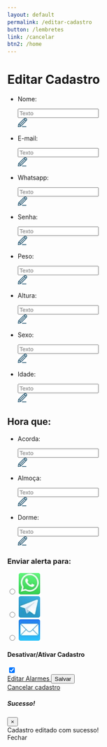 ```yaml
---
layout: default
permalink: /editar-cadastro
button: /lembretes
link: /cancelar
btn2: /home
---
```


<div class="habits edit py-5">
  <div class="section-wrapper">
    <h1 class="text-center mb-0">
      Editar Cadastro
    </h1>
    <form>
      <ul class="mt-4 px-5 mx-auto">
        <li class="d-flex justify-content-end align-items-center py-1">
          <p class="mb-0 mr-2">
            Nome:
          </p>
          <div class="input-group">
            <input id="clickName" class="form-control shadow-none mr-2 rounded" required placeholder="Texto" readonly>
          </div>
          <img src="assets/images/editar.png" onclick="clickName()">
        </li>
        <li class="d-flex justify-content-end align-items-center py-1">
          <p class="mb-0 mr-2">
            E-mail:
          </p>
          <div class="input-group">
            <input id="clickEmail" class="form-control shadow-none mr-2 rounded" required placeholder="Texto" readonly>
          </div>
          <img src="assets/images/editar.png" onclick="clickEmail()">
        </li>
        <li class="d-flex justify-content-end align-items-center py-1">
          <p class="mb-0 mr-2">
            Whatsapp:
          </p>
          <div class="input-group">
            <input id="clickWhats" class="form-control shadow-none mr-2 rounded" required placeholder="Texto" readonly>
          </div>
          <img src="assets/images/editar.png" onclick="clickWhats()">
        </li>
        <li class="d-flex justify-content-end align-items-center py-1">
          <p class="mb-0 mr-2">
            Senha:
          </p>
          <div class="input-group">
            <input id="clickPassword" class="form-control shadow-none mr-2 rounded" required placeholder="Texto" readonly>
          </div>
          <img src="assets/images/editar.png" onclick="clickPassword()">
        </li>
        <li class="d-flex justify-content-end align-items-center py-1">
          <p class="mb-0 mr-2">
            Peso:
          </p>
          <div class="input-group">
            <input id="clickWeight" class="form-control shadow-none mr-2 rounded" required placeholder="Texto" readonly>
          </div>
          <img src="assets/images/editar.png" onclick="clickWeight()">
        </li>
        <li class="d-flex justify-content-end align-items-center py-1">
          <p class="mb-0 mr-2">
            Altura:
          </p>
          <div class="input-group">
            <input id="clickHeight" class="form-control shadow-none mr-2 rounded" required placeholder="Texto" readonly>
          </div>
          <img src="assets/images/editar.png" onclick="clickHeight()">
        </li>
        <li class="d-flex justify-content-end align-items-center py-1">
          <p class="mb-0 mr-2">
            Sexo:
          </p>
          <div class="input-group">
            <input id="clickSex" class="form-control shadow-none mr-2 rounded" required placeholder="Texto" readonly>
          </div>
          <img src="assets/images/editar.png" onclick="clickSex()">
        </li>
        <li class="d-flex justify-content-end align-items-center py-1">
          <p class="mb-0 mr-2">
            Idade:
          </p>
          <div class="input-group">
            <input id="clickAge" class="form-control shadow-none mr-2 rounded" required placeholder="Texto" readonly>
          </div>
          <img src="assets/images/editar.png" onclick="clickAge()">
        </li>
      </ul>
      <h2 class="text-center">
        Hora que:
      </h2>
      <ul class="mt-3 px-5 mx-auto">
        <li class="d-flex justify-content-end align-items-center py-1 ml-4">
          <p class="mb-0 mr-2">
            Acorda:
          </p>
          <div class="input-group">
            <input id="clickWake" class="form-control shadow-none mr-2 rounded" required placeholder="Texto" readonly>
          </div>
          <img src="assets/images/editar.png" onclick="clickWake()">
        </li>
        <li class="d-flex justify-content-end align-items-center py-1 ml-4">
          <p class="mb-0 mr-2">
            Almoça:
          </p>
          <div class="input-group">
            <input id="clickLunch" class="form-control shadow-none mr-2 rounded" required placeholder="Texto" readonly>
          </div>
          <img src="assets/images/editar.png" onclick="clickLunch()">
        </li>
        <li class="d-flex justify-content-end align-items-center py-1 ml-4">
          <p class="mb-0 mr-2">
            Dorme:
          </p>
          <div class="input-group">
            <input id="clickSleep" class="form-control shadow-none mr-2 rounded" required placeholder="Texto" readonly>
          </div>
          <img src="assets/images/editar.png" onclick="clickSleep()">
        </li>
      </ul>
      <div>
        <h3 class="d-flex justify-content-center my-3 pb-2">
          Enviar alerta para:
        </h3>
        <div class="d-flex justify-content-center">
          <div class="form-check form-check-inline px-2 mr-0">
            <label class="form-check-label social-radio" for="inlineRadio1">
              <input Type="radio" name="inlineRadioOptions" id="inlineRadio1" value="option1" class="form-check-input">
              <img src="assets/images/whats.png" class="icons pb-2">
            </label>
          </div>
          <div class="form-check form-check-inline px-2 mr-0">
            <label class="form-check-label social-radio" for="inlineRadio2">
              <input Type="radio" name="inlineRadioOptions" id="inlineRadio2" value="option2" class="form-check-input">
              <img src="assets/images/telegram.png" class="icons pb-2">
            </label>
          </div>
          <div class="form-check form-check-inline px-2 mr-0">
            <label class="form-check-label social-radio" for="inlineRadio3">
              <input Type="radio" name="inlineRadioOptions" id="inlineRadio3" value="option3" class="form-check-input">
              <img src="assets/images/mail.png" class="icons pb-2">
            </label>
          </div>
        </div>
        <h4 class="d-flex justify-content-center pt-3">
          Desativar/Ativar Cadastro 
        </h4>
        <div class="d-flex justify-content-center mt-1">
          <label class="switch social-switch">
            <input type="checkbox" checked>
            <span class="slider round"></span>
          </label>
        </div>
      </div>
    </form>
    <div class="d-flex justify-content-center padding-btn mx-4 mt-3">
      <a href="{{ page.button | relative_url }}" class="form-control col-6 btn input-btn mr-1">
        Editar Alarmes
      </a>
      <input type="submit" data-toggle="modal" data-target="#successEditModal" class="form-control col-6 btn input-btn input-ok" value="Salvar"/>
    </div>
    <div class="text-center pt-3">
      <a href="{{ page.link | relative_url }}">Cancelar cadastro</a>
    </div>
    <div class="modal fade" id="successEditModal" tabindex="-1" role="dialog" aria-labelledby="successEditModalLabel" aria-hidden="true">
      <div class="modal-dialog modal-dialog-centered" role="document">
        <div class="modal-content">
          <div class="modal-header">
            <h5 class="modal-title" id="successEditModalLabel">Sucesso!</h5>
            <button type="button" class="close" data-dismiss="modal" aria-label="Close">
              <span aria-hidden="true">&times;</span>
            </button>
          </div>
          <div class="modal-body">
            Cadastro editado com sucesso!
          </div>
          <div class="modal-footer d-flex justify-content-center">
            <a onclick="window.location.href='{{ page.btn2 | relative_url }}'" class="btn form-control" data-dismiss="modal">Fechar</a>
          </div>
        </div>
      </div>
    </div>
  </div>
</div>